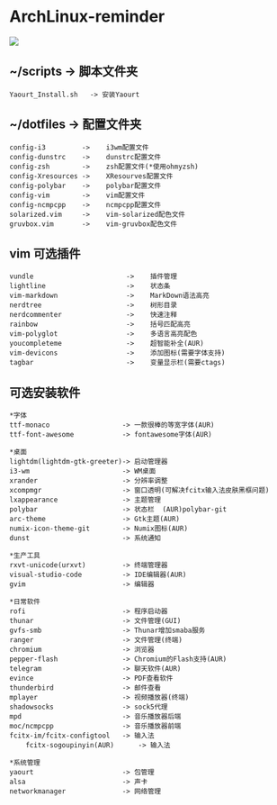 # ArchLinux-reminder

![](https://github.com/Pipapa/ArchLinux-Dotfiles/blob/master/screen.png)

## ~/scripts -> 脚本文件夹 

    Yaourt_Install.sh   -> 安装Yaourt
    

## ~/dotfiles -> 配置文件夹 

    config-i3         ->    i3wm配置文件  
    config-dunstrc    ->    dunstrc配置文件
    config-zsh        ->    zsh配置文件(*使用ohmyzsh)
    config-Xresources ->    XResourves配置文件
    config-polybar    ->    polybar配置文件
    config-vim        ->    vim配置文件  
    config-ncmpcpp    ->    ncmpcpp配置文件
    solarized.vim     ->    vim-solarized配色文件  
    gruvbox.vim       ->    vim-gruvbox配色文件

## vim 可选插件 

	vundle                       ->    插件管理
	lightline                    ->    状态条  
	vim-markdown                 ->    MarkDown语法高亮  
	nerdtree                     ->    树形目录
	nerdcommenter                ->    快速注释
	rainbow                      ->    括号匹配高亮
	vim-polyglot                 ->    多语言高亮配色
	youcompleteme                ->    超智能补全(AUR)
	vim-devicons                 ->    添加图标(需要字体支持)
	tagbar                       ->    变量显示栏(需要ctags)

## 可选安装软件 

	*字体
	ttf-monaco                  -> 一款很棒的等宽字体(AUR)
	ttf-font-awesome            -> fontawesome字体(AUR)
	
	*桌面
	lightdm(lightdm-gtk-greeter)-> 启动管理器
	i3-wm                       -> WM桌面
	xrander                     -> 分辨率调整
	xcompmgr                    -> 窗口透明(可解决fcitx输入法皮肤黑框问题)
	lxappearance                -> 主题管理
	polybar                     -> 状态栏	(AUR)polybar-git    
	arc-theme                   -> Gtk主题(AUR)
	numix-icon-theme-git        -> Numix图标(AUR)
	dunst                       -> 系统通知
	
	*生产工具
	rxvt-unicode(urxvt)         -> 终端管理器
	visual-studio-code          -> IDE编辑器(AUR)
	gvim                        -> 编辑器
	
	*日常软件
	rofi                        -> 程序启动器  
	thunar                      -> 文件管理(GUI)
	gvfs-smb                    -> Thunar增加smaba服务
	ranger                      -> 文件管理(终端)
	chromium                    -> 浏览器
	pepper-flash                -> Chromium的Flash支持(AUR)
	telegram                    -> 聊天软件(AUR)
	evince                      -> PDF查看软件
	thunderbird                 -> 邮件查看
	mplayer                     -> 视频播放器(终端)
	shadowsocks                 -> sock5代理
	mpd                         -> 音乐播放器后端
	moc/ncmpcpp                 -> 音乐播放器前端
	fcitx-im/fcitx-configtool   -> 输入法
        fcitx-sogoupinyin(AUR)      -> 输入法
	
	*系统管理
	yaourt                      -> 包管理
	alsa                        -> 声卡
	networkmanager              -> 网络管理
